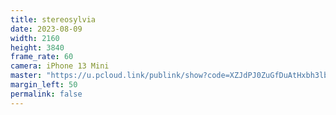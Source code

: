 ```yaml
---
title: stereosylvia
date: 2023-08-09
width: 2160
height: 3840
frame_rate: 60
camera: iPhone 13 Mini
master: "https://u.pcloud.link/publink/show?code=XZJdPJ0ZuGfDuAtHxbh3lbNDpryPdHRTgYzX"
margin_left: 50
permalink: false
---
```

